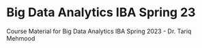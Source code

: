 # Big Data Analytics IBA Spring 23
Course Material for Big Data Analytics IBA Spring 2023 - Dr. Tariq Mehmood

